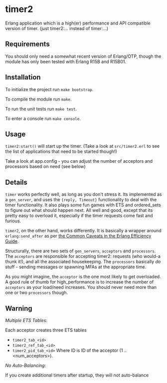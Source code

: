 timer2
======

Erlang application which is a high(er) performance and API compatible version of timer.
(just timer2:... instead of timer:...)


Requirements
------------

You should only need a somewhat recent version of Erlang/OTP, though the module
has only been tested with Erlang R15B and R15B01.


Installation
------------

To initialize the project run `make bootstrap`.

To compile the module run `make`.

To run the unit tests run `make test`.

To enter a console run `make console`.


Usage
-----

`timer2:start()` will start up the timer. (Take a look at `src/timer2.erl` to see the list of applications that need to be started though!)
 
 Take a look at app.config - you can adjust the number of acceptors and processors based on need (see below)



Details
-------

`timer` works perfectly well, as long as you don't stress it.  Its implemented as a `gen_server`,
and uses the `{reply, Timeout}` functionality to deal with the timer functionality.  It also plays some
fun games with ETS and ordered_sets to figure out what should happen next. All well and good, except that its
pretty easy to overload it, especially if the timer requests come fast and furious.

`timer2`, on the other hand, works differently.  It is basically a wrapper around `erlang:send_after` 
as per [the Common Caveats in the Erlang Efficiency Guide](http://www.erlang.org/doc/efficiency_guide/commoncaveats.html#id61120).

Structurally, there are two sets of `gen_servers`, `acceptors` and `processors`.  The `acceptors` are responsible
for accepting timer2: requests (who would-a thunk it!), and all the associated housekeeping.  The `processors` 
basically _do_ stuff - sending messages or spawning MFAs at the appropriate time.

As you might imagine, the `acceptor` is the one most likely to get overloaded.  A good rule of thumb for high_performance 
is to increase the number of `acceptors` as your load/need increases. 
You should never need more than one or two `processors` though.

Warning
-------

_Multiple ETS Tables_:

Each acceptor creates three ETS tables 
* `timer2_tab_<id>`
* `timer2_ref_tab_<id>`
* `timer2_pid_tab_<id>`
Where ID is ID of the acceptor (1 .. <num_acceptors>).


_No Auto-Balancing_:

If you create additional timers after startup, they will not auto-balance
